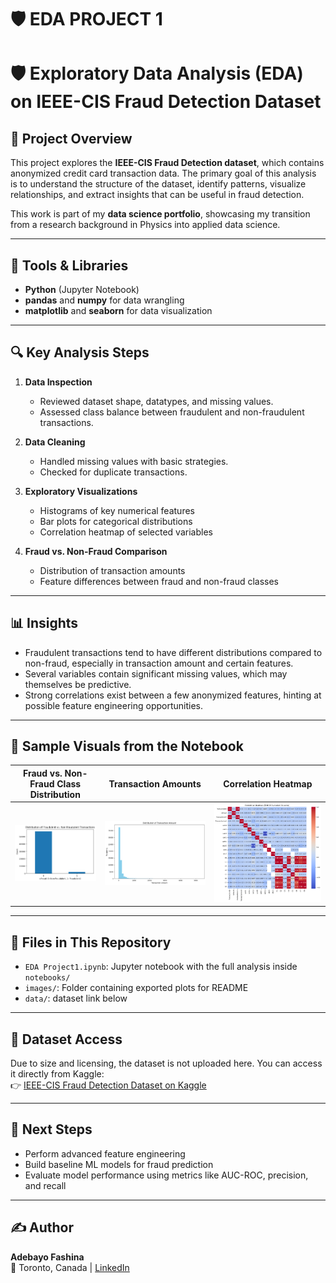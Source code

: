 # 🛡️ EDA PROJECT 1
# 🛡️ Exploratory Data Analysis (EDA) on IEEE-CIS Fraud Detection Dataset

## 📌 Project Overview
This project explores the **IEEE-CIS Fraud Detection dataset**, which contains anonymized credit card transaction data. The primary goal of this analysis is to understand the structure of the dataset, identify patterns, visualize relationships, and extract insights that can be useful in fraud detection.

This work is part of my **data science portfolio**, showcasing my transition from a research background in Physics into applied data science.

---

## 🧰 Tools & Libraries
- **Python** (Jupyter Notebook)
- **pandas** and **numpy** for data wrangling
- **matplotlib** and **seaborn** for data visualization

---

## 🔍 Key Analysis Steps
1. **Data Inspection**
   - Reviewed dataset shape, datatypes, and missing values.
   - Assessed class balance between fraudulent and non-fraudulent transactions.

2. **Data Cleaning**
   - Handled missing values with basic strategies.
   - Checked for duplicate transactions.

3. **Exploratory Visualizations**
   - Histograms of key numerical features
   - Bar plots for categorical distributions
   - Correlation heatmap of selected variables

4. **Fraud vs. Non-Fraud Comparison**
   - Distribution of transaction amounts
   - Feature differences between fraud and non-fraud classes

---

## 📊 Insights
- Fraudulent transactions tend to have different distributions compared to non-fraud, especially in transaction amount and certain features.
- Several variables contain significant missing values, which may themselves be predictive.
- Strong correlations exist between a few anonymized features, hinting at possible feature engineering opportunities.

---

## 📸 Sample Visuals from the Notebook

| Fraud vs. Non-Fraud Class Distribution | Transaction Amounts | Correlation Heatmap |
|----------------------------------------|---------------------|---------------------|
| ![Fraud Distribution](images/fraud_distribution.png) | ![Transaction Amount](images/transaction_amount_distribution.png) | ![Heatmap](images/heatmap.png) |

---

## 📁 Files in This Repository
- `EDA Project1.ipynb`: Jupyter notebook with the full analysis inside `notebooks/`
- `images/`: Folder containing exported plots for README
- `data/`: dataset link below

---

## 📂 Dataset Access
Due to size and licensing, the dataset is not uploaded here. You can access it directly from Kaggle:  
👉 [IEEE-CIS Fraud Detection Dataset on Kaggle](https://www.kaggle.com/c/ieee-fraud-detection)

---

## 🚀 Next Steps
- Perform advanced feature engineering
- Build baseline ML models for fraud prediction
- Evaluate model performance using metrics like AUC-ROC, precision, and recall

---

## ✍️ Author
**Adebayo Fashina**  
📍 Toronto, Canada | [LinkedIn](https://www.linkedin.com/in/your-link-here)
